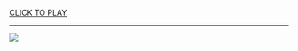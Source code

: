 
<a href="https://premium76.site?title=construction_games_unblocked&ref=13M">CLICK TO PLAY</a></h3>
<hr>

<a href="https://premium76.site?title=construction_games_unblocked&ref=13M"><img src="https://clearcache.store/games.png"></a>


